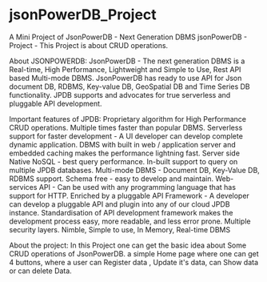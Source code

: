 # jsonPowerDB_Project
A Mini Project of JsonPowerDB - Next Generation DBMS
jsonPowerDB - Project - This Project is about CRUD operations.

About JSONPOWERDB:
JsonPowerDB - The next generation DBMS  is a Real-time, High Performance, Lightweight and Simple to Use, Rest API based Multi-mode DBMS. 
JsonPowerDB has ready to use API for Json document DB, RDBMS, Key-value DB, GeoSpatial DB and Time Series DB functionality. 
JPDB supports and advocates for true serverless and pluggable API development.


Important features of JPDB:
Proprietary algorithm for High Performance CRUD operations. Multiple times faster than popular DBMS.
Serverless support for faster development - A UI developer can develop complete dynamic application.
DBMS with built in web / application server and embedded caching makes the performance lightning fast.
Server side Native NoSQL - best query performance.
In-built support to query on multiple JPDB databases.
Multi-mode DBMS - Document DB, Key-Value DB, RDBMS support.
Schema free - easy to develop and maintain.
Web-services API - Can be used with any programming language that has support for HTTP.
Enriched by a pluggable API Framework - A developer can develop a pluggable API and plugin into any of our cloud JPDB instance.
Standardisation of API development framework makes the development process easy, more readable, and less error prone.
Multiple security layers.
Nimble, Simple to use, In Memory, Real-time DBMS

About the project:
In this Project one can get the basic idea about Some CRUD operations of JsonPowerDB.
a simple Home page where one can get 4 buttons, where a user can Register data ,  Update it's data, can Show data or can delete Data.



